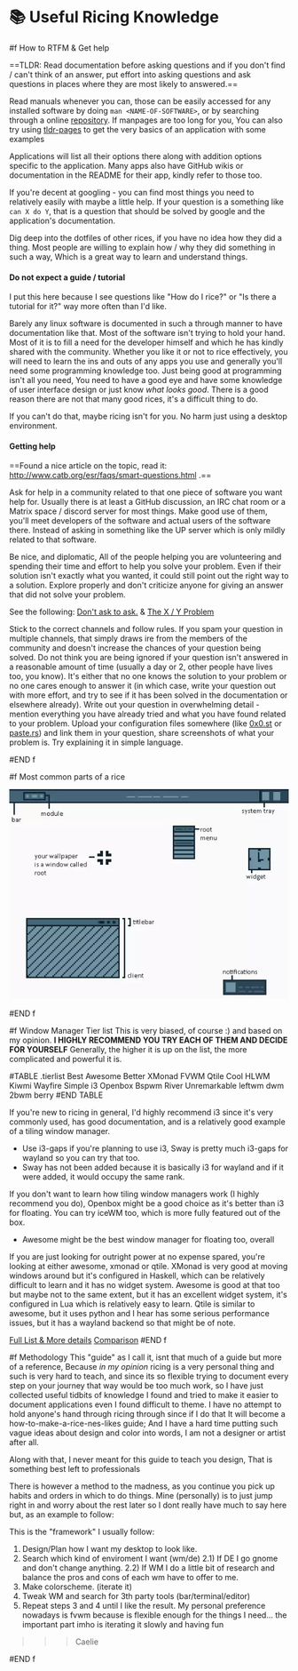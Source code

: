 # 📚 Useful Ricing Knowledge

#f How to RTFM & Get help

==TLDR: Read documentation before asking questions and if you don't find / can't think of an answer, put effort into asking questions and ask questions in places where they are most likely to answered.==

Read manuals whenever you can, those can be easily accessed for any installed software by doing `man <NAME-OF-SOFTWARE>`, or by searching through a online [repository](https://manpages.debian.org/).
If manpages are too long for you, You can also try using [tldr-pages](https://github.com/tldr-pages/tldr) to get the very basics of an application with some examples

Applications will list all their options there along with addition options specific to the application. Many apps also have GitHub wikis or documentation in the README for their app, kindly refer to those too.

If you're decent at googling - you can find most things you need to relatively easily with maybe a little help. If your question is a something like `can X do Y`, that is a question that should be solved by google and the application's documentation.

Dig deep into the dotfiles of other rices, if you have no idea how they did a thing. Most people are willing to explain how / why they did something in such a way, Which is a great way to learn and understand things.

#### Do not expect a guide / tutorial
I put this here because I see questions like "How do I rice?" or "Is there a tutorial for it?" way more often than I'd like.

Barely any linux software is documented in such a through manner to have documentation like that.
Most of the software isn't trying to hold your hand. Most of it is to fill a need for the developer himself and which he has kindly shared with the community.
Whether you like it or not to rice effectively, you will need to learn the ins and outs of any apps you use and generally you'll need some programming knowledge too. Just being good at programming isn't all you need, You need to have a good eye and have some knowledge of user interface design or just know *what looks good*.
There is a good reason there are not that many good rices, it's a difficult thing to do.

If you can't do that, maybe ricing isn't for you. No harm just using a desktop environment.

#### Getting help
==Found a nice article on the topic, read it:  http://www.catb.org/esr/faqs/smart-questions.html .==

Ask for help in a community related to that one piece of software you want help for. Usually there is at least a GitHub discussion, an IRC chat room or a Matrix space / discord server for most things.
Make good use of them, you'll meet developers of the software and actual users of the software there. Instead of asking in something like the UP server which is only mildly related to that software.

Be nice, and diplomatic,
All of the people helping you are volunteering and spending their time and effort to help you solve your problem. Even if their solution isn't exactly what you wanted, it could still point out the right way to a solution.
Explore properly and don't criticize anyone for giving an answer that did not solve your problem.

See the following: [Don't ask to ask.](https://dontasktoask.com/) & [The X / Y Problem](https://xyproblem.info/)

Stick to the correct channels and follow rules.
If you spam your question in multiple channels, that simply draws ire from the members of the community and doesn't increase the chances of your question being solved.
Do not think you are being ignored if your question isn't answered in a reasonable amount of time (usually a day or 2, other people have lives too, you know).
It's either that no one knows the solution to your problem or no one cares enough to answer it (in which case, write your question out with more effort, and try to see if it has been solved in the documentation or elsewhere already).
Write out your question in overwhelming detail - mention everything you have already tried and what you have found related to your problem.
Upload your configuration files somewhere (like [0x0.st](https://0x0.st) or [paste.rs](https://paste.rs)) and link them in your question, share screenshots of what your problem is.
Try explaining it in simple language.

#END f

#f Most common parts of a rice

<img class="pxl-art" alt="illustration" src="embed/ricing-guide.webp" />

#END f

#f Window Manager Tier list
This is very biased, of course :)
and based on my opinion.
**I HIGHLY RECOMMEND YOU TRY EACH OF THEM AND DECIDE FOR YOURSELF**
Generally, the higher it is up on the list, the more complicated and powerful it is.

#TABLE	.tierlist 
Best	Awesome	
Better	XMonad	FVWM	Qtile
Cool	HLWM	Kiwmi	Wayfire
Simple	i3	Openbox	Bspwm	River
Unremarkable	leftwm	dwm	2bwm	berry
#END TABLE

If you're new to ricing in general, I'd highly recommend i3 since it's very commonly used, has good documentation, and is a relatively good example of a tiling window manager.
* Use i3-gaps if you're planning to use i3, Sway is pretty much i3-gaps for wayland so you can try that too.
* Sway has not been added because it is basically i3 for wayland and if it were added, it would occupy the same rank.

If you don't want to learn how tiling window managers work (I highly recommend you do), Openbox might be a good choice as it's better than i3 for floating.
You can try iceWM too, which is more fully featured out of the box.
* Awesome might be the best window manager for floating too, overall

If you are just looking for outright power at no expense spared, you're looking at either awesome, xmonad or qtile.
XMonad is very good at moving windows around but it's configured in Haskell, which can be relatively difficult to learn and it has no widget system.
Awesome is good at that too but maybe not to the same extent, but it has an excellent widget system, it's configured in Lua which is relatively easy to learn.
Qtile is similar to awesome, but it uses python and I hear has some serious performance issues, but it has a wayland backend so that might be of note.

[Full List & More details](https://wiki.archlinux.org/title/Window_manager#List_of_window_managers)
[Comparison](https://wiki.archlinux.org/title/Comparison_of_tiling_window_managers)
#END f

#f Methodology
This "guide" as I call it, isnt that much of a guide but more of a reference, Because *in my opinion* ricing is a very personal thing and such is very hard to teach,
and since its so flexible trying to document every step on your journey that way would be too much work, so I have just collected useful tidbits of knowledge I found
and tried to make it easier to document applications even I found difficult to theme. I have no attempt to hold anyone's hand through ricing through since if I do that
It will become a how-to-make-a-rice-nes-likes guide; And I have a hard time putting such vague ideas about design and color into words, I am not a designer or artist after all.

Along with that, I never meant for this guide to teach you design, That is something best left to professionals

There is however a method to the madness, as you continue you pick up habits and orders in which to do things. Mine (personally) is to just jump right in and worry about the rest later
so I dont really have much to say here but, as an example to follow:

>>>
This is the "framework" I usually follow:
1) Design/Plan how I want my desktop to look like.
2) Search which kind of enviroment I want (wm/de)
  2.1) If DE I go gnome and don't change anything.
  2.2) If WM I do a little bit of research and balance the pros and cons of each wm have to offer to me.
3) Make colorscheme. (iterate it)
4) Tweak WM and search for 3th party tools (bar/terminal/editor)
5) Repeat steps 3 and 4 until I like the result.
My personal preference nowadays is fvwm because is flexible enough for the things I need... the important part imho is iterating it slowly and having fun 
>>> Caelie

#END f

